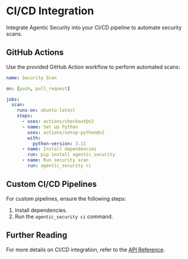 # CI/CD Integration

Integrate Agentic Security into your CI/CD pipeline to automate security scans.

## GitHub Actions

Use the provided GitHub Action workflow to perform automated scans:

```yaml
name: Security Scan

on: [push, pull_request]

jobs:
  scan:
    runs-on: ubuntu-latest
    steps:
      - uses: actions/checkout@v2
      - name: Set up Python
        uses: actions/setup-python@v2
        with:
          python-version: 3.11
      - name: Install dependencies
        run: pip install agentic_security
      - name: Run security scan
        run: agentic_security ci
```

## Custom CI/CD Pipelines

For custom pipelines, ensure the following steps:
1. Install dependencies.
2. Run the `agentic_security ci` command.

## Further Reading

For more details on CI/CD integration, refer to the [API Reference](api_reference.md).
